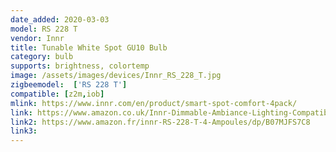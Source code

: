 ```yaml
---
date_added: 2020-03-03
model: RS 228 T
vendor: Innr
title: Tunable White Spot GU10 Bulb 
category: bulb
supports: brightness, colortemp
image: /assets/images/devices/Innr_RS_228_T.jpg
zigbeemodel:  ['RS 228 T']
compatible: [z2m,iob]
mlink: https://www.innr.com/en/product/smart-spot-comfort-4pack/
link: https://www.amazon.co.uk/Innr-Dimmable-Ambiance-Lighting-Compatible/dp/B07KT9LR8N/
link2: https://www.amazon.fr/innr-RS-228-T-4-Ampoules/dp/B07MJFS7C8
link3: 
---
```

